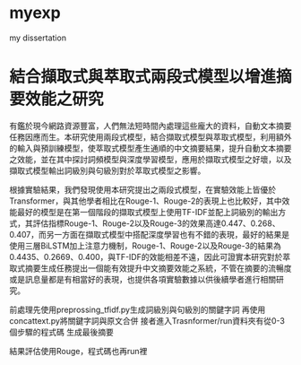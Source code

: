 # myexp
my dissertation


# 結合擷取式與萃取式兩段式模型以增進摘要效能之研究

有鑑於現今網路資源豐富，人們無法短時間內處理這些龐大的資料，自動文本摘要任務因應而生。本研究使用兩段式模型，結合擷取式模型與萃取式模型，利用額外的輸入與預訓練模型，使萃取式模型產生通順的中文摘要結果，提升自動文本摘要之效能，並在其中探討詞頻模型與深度學習模型，應用於擷取式模型之好壞，以及擷取式模型輸出詞級別與句級別對於萃取式模型之影響。

根據實驗結果，我們發現使用本研究提出之兩段式模型，在實驗效能上皆優於Transformer，與其他學者相比在Rouge-1、Rouge-2的表現上也比較好，其中效能最好的模型是在第一個階段的擷取式模型上使用TF-IDF並配上詞級別的輸出方式，其評估指標Rouge-1、Rouge-2以及Rouge-3的效果高達0.447、0.268、0.407，而另一方面在擷取式模型中搭配深度學習也有不錯的表現，最好的結果是使用三層BiLSTM加上注意力機制，Rouge-1、Rouge-2以及Rouge-3的結果為0.4435、0.2669、0.400，與TF-IDF的效能相差不遠，因此可證實本研究對於萃取式摘要生成任務提出一個能有效提升中文摘要效能之系統，不管在摘要的流暢度或是訊息量都是有相當好的表現，也提供各項實驗數據以供後續學者進行相關研究。


前處理先使用preprossing_tfidf.py生成詞級別與句級別的關鍵字詞
再使用concattext.py將關鍵字詞與原文合併
接者進入Trasnformer/run資料夾有從0-3個步驟的程式碼
生成最後摘要

結果評估使用Rouge，程式碼也再run裡

